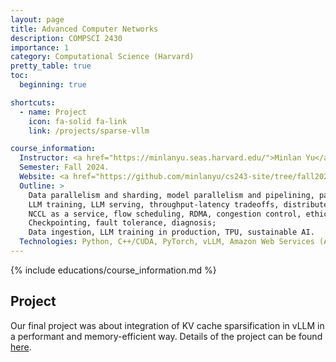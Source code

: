 ```yaml
---
layout: page
title: Advanced Computer Networks
description: COMPSCI 2430
importance: 1
category: Computational Science (Harvard)
pretty_table: true
toc:
  beginning: true

shortcuts:
  - name: Project
    icon: fa-solid fa-link
    link: /projects/sparse-vllm

course_information:
  Instructor: <a href="https://minlanyu.seas.harvard.edu/">Minlan Yu</a>.
  Semester: Fall 2024.
  Website: <a href="https://github.com/minlanyu/cs243-site/tree/fall2024">https://github.com/minlanyu/cs243-site/tree/fall2024</a>
  Outline: >
    Data parallelism and sharding, model parallelism and pipelining, parameter server and all-reduce, collective communication optimizations;
    LLM training, LLM serving, throughput-latency tradeoffs, distributed serving;
    NCCL as a service, flow scheduling, RDMA, congestion control, ethics;
    Checkpointing, fault tolerance, diagnosis;
    Data ingestion, LLM training in production, TPU, sustainable AI.
  Technologies: Python, C++/CUDA, PyTorch, vLLM, Amazon Web Services (AWS).
---
```


{% include educations/course_information.md %}

## Project

Our final project was about integration of KV cache sparsification in vLLM in a performant and memory-efficient way. Details of the project can be found [here](/projects/sparse-vllm).
